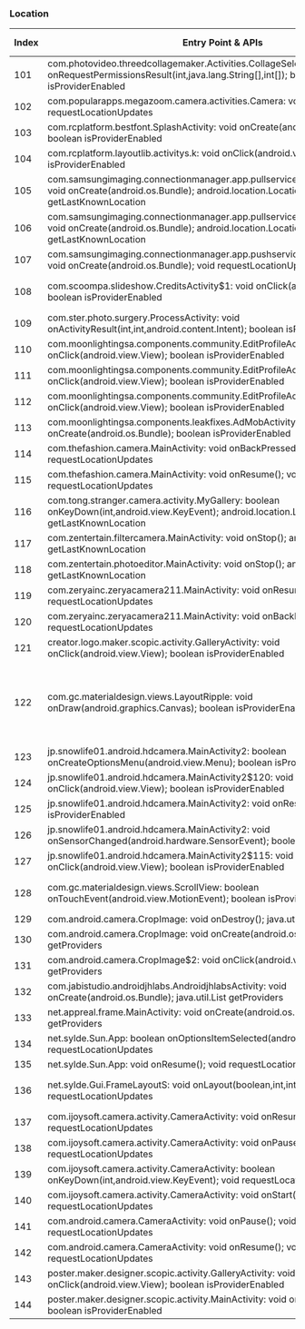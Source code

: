 ### Location
| Index | Entry Point & APIs | Screen shot | Resource id | Label |
| ------------- | ------------- | ------------- |-------------|-------------|
| 101 | com.photovideo.threedcollagemaker.Activities.CollageSelecterActivity: void onRequestPermissionsResult(int,java.lang.String[],int[]); boolean isProviderEnabled | ![](C:\Users\hfu\Documents\COSMOS\output\py\Play_win8\Photography\com.photovideo.threedcollagemaker\com.photovideo.threedcollagemaker.Activities.CollageSelecterActivity.png) |  | |
| 102 | com.popularapps.megazoom.camera.activities.Camera: void onResume(); void requestLocationUpdates | ![](C:\Users\hfu\Documents\COSMOS\output\py\Play_win8\Photography\com.popularapps.megazoom.camera\com.popularapps.megazoom.camera.activities.Camera.png) |  | |
| 103 | com.rcplatform.bestfont.SplashActivity: void onCreate(android.os.Bundle); boolean isProviderEnabled | ![](C:\Users\hfu\Documents\COSMOS\output\py\Play_win8\Photography\com.rcplatform.filtergrid\com.rcplatform.bestfont.SplashActivity.png) |  | |
| 104 | com.rcplatform.layoutlib.activitys.k: void onClick(android.view.View); boolean isProviderEnabled | ![](C:\Users\hfu\Documents\COSMOS\output\py\Play_win8\Photography\com.rcplatform.fontphoto\com.rcplatform.layoutlib.activitys.PhotoShowActivityLayoutlib.png) |  | |
| 105 | com.samsungimaging.connectionmanager.app.pullservice.demo.rvf.LiveShutter: void onCreate(android.os.Bundle); android.location.Location getLastKnownLocation | ![](C:\Users\hfu\Documents\COSMOS\output\py\Play_win8\Photography\com.samsungimaging.connectionmanager\com.samsungimaging.connectionmanager.app.pullservice.demo.rvf.LiveShutter.png) |  | |
| 106 | com.samsungimaging.connectionmanager.app.pullservice.RemoteViewFinder: void onCreate(android.os.Bundle); android.location.Location getLastKnownLocation | ![](C:\Users\hfu\Documents\COSMOS\output\py\Play_win8\Photography\com.samsungimaging.connectionmanager\com.samsungimaging.connectionmanager.app.pullservice.RemoteViewFinder.png) |  | |
| 107 | com.samsungimaging.connectionmanager.app.pushservice.autoshare.AutoShare: void onCreate(android.os.Bundle); void requestLocationUpdates | ![](C:\Users\hfu\Documents\COSMOS\output\py\Play_win8\Photography\com.samsungimaging.connectionmanager\com.samsungimaging.connectionmanager.app.pushservice.autoshare.AutoShare.png) |  | |
| 108 | com.scoompa.slideshow.CreditsActivity$1: void onClick(android.view.View); boolean isProviderEnabled | ![](C:\Users\hfu\Documents\COSMOS\output\py\Play_win8\Photography\com.scoompa.slideshow\com.scoompa.slideshow.CreditsActivity.png) | {'2131755160': <sensitive_component.SensitiveComponent.SensitiveView object at 0x09076BD0>} | |
| 109 | com.ster.photo.surgery.ProcessActivity: void onActivityResult(int,int,android.content.Intent); boolean isProviderEnabled | ![](C:\Users\hfu\Documents\COSMOS\output\py\Play_win8\Photography\com.ster.photo.surgery\com.ster.photo.surgery.ProcessActivity.png) |  | |
| 110 | com.moonlightingsa.components.community.EditProfileActivity$7: void onClick(android.view.View); boolean isProviderEnabled | ![](C:\Users\hfu\Documents\COSMOS\output\py\Play_win8\Photography\com.superphoto\com.moonlightingsa.components.community.EditProfileActivity.png) |  | |
| 111 | com.moonlightingsa.components.community.EditProfileActivity$6: void onClick(android.view.View); boolean isProviderEnabled | ![](C:\Users\hfu\Documents\COSMOS\output\py\Play_win8\Photography\com.superphoto\com.moonlightingsa.components.community.EditProfileActivity.png) |  | |
| 112 | com.moonlightingsa.components.community.EditProfileActivity$18: void onClick(android.view.View); boolean isProviderEnabled | ![](C:\Users\hfu\Documents\COSMOS\output\py\Play_win8\Photography\com.superphoto\com.moonlightingsa.components.community.EditProfileActivity.png) |  | |
| 113 | com.moonlightingsa.components.leakfixes.AdMobActivity: void onCreate(android.os.Bundle); boolean isProviderEnabled | ![](C:\Users\hfu\Documents\COSMOS\output\py\Play_win8\Photography\com.superphoto\com.moonlightingsa.components.leakfixes.AdMobActivity.png) |  | |
| 114 | com.thefashion.camera.MainActivity: void onBackPressed(); void requestLocationUpdates | ![](C:\Users\hfu\Documents\COSMOS\output\py\Play_win8\Photography\com.thefashion.ultrahd\com.thefashion.camera.MainActivity.png) |  | |
| 115 | com.thefashion.camera.MainActivity: void onResume(); void requestLocationUpdates | ![](C:\Users\hfu\Documents\COSMOS\output\py\Play_win8\Photography\com.thefashion.ultrahd\com.thefashion.camera.MainActivity.png) |  | |
| 116 | com.tong.stranger.camera.activity.MyGallery: boolean onKeyDown(int,android.view.KeyEvent); android.location.Location getLastKnownLocation | ![](C:\Users\hfu\Documents\COSMOS\output\py\Play_win8\Photography\com.tong.stranger.camera\com.tong.stranger.camera.activity.MyGallery.png) |  | |
| 117 | com.zentertain.filtercamera.MainActivity: void onStop(); android.location.Location getLastKnownLocation | ![](C:\Users\hfu\Documents\COSMOS\output\py\Play_win8\Photography\com.zentertain.filtercamera\com.zentertain.filtercamera.MainActivity.png) |  | |
| 118 | com.zentertain.photoeditor.MainActivity: void onStop(); android.location.Location getLastKnownLocation | ![](C:\Users\hfu\Documents\COSMOS\output\py\Play_win8\Photography\com.zentertain.photoeditor\com.zentertain.photoeditor.MainActivity.png) |  | |
| 119 | com.zeryainc.zeryacamera211.MainActivity: void onResume(); void requestLocationUpdates | ![](C:\Users\hfu\Documents\COSMOS\output\py\Play_win8\Photography\com.zeryainc.zeryacamera211\com.zeryainc.zeryacamera211.MainActivity.png) |  | |
| 120 | com.zeryainc.zeryacamera211.MainActivity: void onBackPressed(); void requestLocationUpdates | ![](C:\Users\hfu\Documents\COSMOS\output\py\Play_win8\Photography\com.zeryainc.zeryacamera211\com.zeryainc.zeryacamera211.MainActivity.png) |  | |
| 121 | creator.logo.maker.scopic.activity.GalleryActivity: void onClick(android.view.View); boolean isProviderEnabled | ![](C:\Users\hfu\Documents\COSMOS\output\py\Play_win8\Photography\creator.logo.maker.scopic\creator.logo.maker.scopic.activity.GalleryActivity.png) |  | |
| 122 | com.gc.materialdesign.views.LayoutRipple: void onDraw(android.graphics.Canvas); boolean isProviderEnabled | ![](C:\Users\hfu\Documents\COSMOS\output\py\Play_win8\Photography\jp.snowlife01.android.hdcamera\jp.snowlife01.android.hdcamera.Review.png) | {'2131427449': <sensitive_component.SensitiveComponent.SensitiveView object at 0x0905F3F0>, '2131427445': <sensitive_component.SensitiveComponent.SensitiveView object at 0x0905F430>, '2131427509': <sensitive_component.SensitiveComponent.SensitiveView object at 0x0905F710>} | |
| 123 | jp.snowlife01.android.hdcamera.MainActivity2: boolean onCreateOptionsMenu(android.view.Menu); boolean isProviderEnabled | ![](C:\Users\hfu\Documents\COSMOS\output\py\Play_win8\Photography\jp.snowlife01.android.hdcamera\jp.snowlife01.android.hdcamera.MainActivity2.png) |  | |
| 124 | jp.snowlife01.android.hdcamera.MainActivity2$120: void onClick(android.view.View); boolean isProviderEnabled | ![](C:\Users\hfu\Documents\COSMOS\output\py\Play_win8\Photography\jp.snowlife01.android.hdcamera\jp.snowlife01.android.hdcamera.MainActivity2.png) |  | |
| 125 | jp.snowlife01.android.hdcamera.MainActivity2: void onResume(); boolean isProviderEnabled | ![](C:\Users\hfu\Documents\COSMOS\output\py\Play_win8\Photography\jp.snowlife01.android.hdcamera\jp.snowlife01.android.hdcamera.MainActivity2.png) |  | |
| 126 | jp.snowlife01.android.hdcamera.MainActivity2: void onSensorChanged(android.hardware.SensorEvent); boolean isProviderEnabled | ![](C:\Users\hfu\Documents\COSMOS\output\py\Play_win8\Photography\jp.snowlife01.android.hdcamera\jp.snowlife01.android.hdcamera.MainActivity2.png) |  | |
| 127 | jp.snowlife01.android.hdcamera.MainActivity2$115: void onClick(android.view.View); boolean isProviderEnabled | ![](C:\Users\hfu\Documents\COSMOS\output\py\Play_win8\Photography\jp.snowlife01.android.hdcamera\jp.snowlife01.android.hdcamera.MainActivity2.png) |  | |
| 128 | com.gc.materialdesign.views.ScrollView: boolean onTouchEvent(android.view.MotionEvent); boolean isProviderEnabled | ![](C:\Users\hfu\Documents\COSMOS\output\py\Play_win8\Photography\jp.snowlife01.android.hdcamera\jp.snowlife01.android.hdcamera.MainActivity2.png) | {'2131427354': <sensitive_component.SensitiveComponent.SensitiveView object at 0x091D1FF0>} | |
| 129 | com.android.camera.CropImage: void onDestroy(); java.util.List getProviders | ![](C:\Users\hfu\Documents\COSMOS\output\py\Play_win8\Photography\net.appreal.frame\com.android.camera.CropImage.png) |  | |
| 130 | com.android.camera.CropImage: void onCreate(android.os.Bundle); java.util.List getProviders | ![](C:\Users\hfu\Documents\COSMOS\output\py\Play_win8\Photography\net.appreal.frame\com.android.camera.CropImage.png) |  | |
| 131 | com.android.camera.CropImage$2: void onClick(android.view.View); java.util.List getProviders | ![](C:\Users\hfu\Documents\COSMOS\output\py\Play_win8\Photography\net.appreal.frame\com.android.camera.CropImage.png) |  | |
| 132 | com.jabistudio.androidjhlabs.AndroidjhlabsActivity: void onCreate(android.os.Bundle); java.util.List getProviders | ![](C:\Users\hfu\Documents\COSMOS\output\py\Play_win8\Photography\net.appreal.frame\com.jabistudio.androidjhlabs.AndroidjhlabsActivity.png) |  | |
| 133 | net.appreal.frame.MainActivity: void onCreate(android.os.Bundle); java.util.List getProviders | ![](C:\Users\hfu\Documents\COSMOS\output\py\Play_win8\Photography\net.appreal.frame\net.appreal.frame.MainActivity.png) |  | |
| 134 | net.sylde.Sun.App: boolean onOptionsItemSelected(android.view.MenuItem); void requestLocationUpdates | ![](C:\Users\hfu\Documents\COSMOS\output\py\Play_win8\Photography\net.sylde.Moon\net.sylde.Sun.App.png) |  | |
| 135 | net.sylde.Sun.App: void onResume(); void requestLocationUpdates | ![](C:\Users\hfu\Documents\COSMOS\output\py\Play_win8\Photography\net.sylde.Moon\net.sylde.Sun.App.png) |  | |
| 136 | net.sylde.Gui.FrameLayoutS: void onLayout(boolean,int,int,int,int); void requestLocationUpdates | ![](C:\Users\hfu\Documents\COSMOS\output\py\Play_win8\Photography\net.sylde.Moon\net.sylde.Sun.App.png) | {'2131624083': <sensitive_component.SensitiveComponent.SensitiveView object at 0x0949FD10>} | |
| 137 | com.ijoysoft.camera.activity.CameraActivity: void onResume(); void requestLocationUpdates | ![](C:\Users\hfu\Documents\COSMOS\output\py\Play_win8\Photography\photo.camera.hdcamera\com.ijoysoft.camera.activity.CameraActivity.png) |  | |
| 138 | com.ijoysoft.camera.activity.CameraActivity: void onPause(); void requestLocationUpdates | ![](C:\Users\hfu\Documents\COSMOS\output\py\Play_win8\Photography\photo.camera.hdcamera\com.ijoysoft.camera.activity.CameraActivity.png) |  | |
| 139 | com.ijoysoft.camera.activity.CameraActivity: boolean onKeyDown(int,android.view.KeyEvent); void requestLocationUpdates | ![](C:\Users\hfu\Documents\COSMOS\output\py\Play_win8\Photography\photo.camera.hdcamera\com.ijoysoft.camera.activity.CameraActivity.png) |  | |
| 140 | com.ijoysoft.camera.activity.CameraActivity: void onStart(); void requestLocationUpdates | ![](C:\Users\hfu\Documents\COSMOS\output\py\Play_win8\Photography\photo.camera.hdcamera\com.ijoysoft.camera.activity.CameraActivity.png) |  | |
| 141 | com.android.camera.CameraActivity: void onPause(); void requestLocationUpdates | ![](C:\Users\hfu\Documents\COSMOS\output\py\Play_win8\Photography\photo.camera.hdcameras\com.android.camera.CameraActivity.png) |  | |
| 142 | com.android.camera.CameraActivity: void onResume(); void requestLocationUpdates | ![](C:\Users\hfu\Documents\COSMOS\output\py\Play_win8\Photography\photo.camera.hdcameras\com.android.camera.CameraActivity.png) |  | |
| 143 | poster.maker.designer.scopic.activity.GalleryActivity: void onClick(android.view.View); boolean isProviderEnabled | ![](C:\Users\hfu\Documents\COSMOS\output\py\Play_win8\Photography\poster.maker.designer.scopic\poster.maker.designer.scopic.activity.GalleryActivity.png) |  | |
| 144 | poster.maker.designer.scopic.activity.MainActivity: void onBackPressed(); boolean isProviderEnabled | ![](C:\Users\hfu\Documents\COSMOS\output\py\Play_win8\Photography\poster.maker.designer.scopic\poster.maker.designer.scopic.activity.MainActivity.png) |  | |
